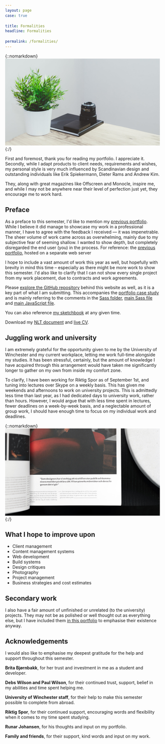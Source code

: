 ```yaml
---
layout: page
case: true

title: Formalities
headline: Formalities

permalink: /formalities/
---
```


{::nomarkdown}
<img src="../img/formalities/img1.jpg" alt="Desk" class="fade wait">
{:/}

<!-- <div class="div"></div>

<p class="lead">This particular page should contain formalities, messages for your reader(s), links along with downloads for your live CV, NLT document and previous portfolio to highlight improvements. You should also include a section with work that may not fit into a particular section, but you'd like to show off anyway. This, or a section of this on each page. I.e. "unused web projects" or "photos that didn't make the cut".</p>

* Mention the year briefly
* Link to the previous portfolio, mention why you're doing X, Y and Z
* Highlight improvements
* Ramble, mention work placement and link to updated NLT
* Sidenote, link to live CV
* Have a dedicated section to unused/unfinished projects, but limit to screenshots -->

<div class="div"></div>

<p class="lead">First and foremost, thank you for reading my portfolio. I appreciate it. Secondly, while I adapt products to client needs, requirements and wishes, my personal style is very much influenced by Scandinavian design and outstanding individuals like Erik Spiekermann, Dieter Rams and Andrew Kim.</p>

<p class="lead">They, along with great magazines like Offscreen and Monocle, inspire me, and while I may not be anywhere near their level of perfection just yet, they encourage me to work hard.</p>

<div class="div"></div>

## Preface

<p class="pull">
	As a preface to this semester, I'd like to mention my <a href="http://magnusskare.science/uni/" target="_blank">previous portfolio</a>. While I believe it did manage to showcase my work in a professional manner, I have to agree with the feedback I received &mdash; it was impenetrable. The sheer volume of work came across as overwhelming, mainly due to my subjective fear of seeming shallow. I wanted to show depth, but completely disregarded the end user (you) in the process.
	<span class="entry">For reference: the <a href="http://magnusskare.science/uni/" target="_blank">previous portfolio</a>, hosted on a separate web server</span>
</p>

I hope to include a vast amount of work this year as well, but hopefully with brevity in mind this time – especially as there might be more work to show this semester. I'd also like to clarify that I can not show every single project from my work placement, due to contracts and work agreements.

Please <a href="https://github.com/partcoffee/uni" target="_blank">explore the GitHub repository</a> behind this website as well, as it is a key part of what I am submitting. This accompanies the <a href="/portfolio">portfolio case study</a> and is mainly referring to the comments in the <a href="https://github.com/partcoffee/uni/tree/master/_sass" target="_blank">Sass folder</a>, <a href="https://github.com/partcoffee/uni/blob/master/css/main.scss" target="_blank">main Sass file</a> and <a href="https://github.com/partcoffee/uni/blob/master/js/main.js" target="_blank">main JavaScript file</a>.

You can also reference <a href="https://vimeo.com/147452061" target="_blank">my sketchbook</a> at any given time.

Download my <a href="#">NLT document</a> and <a target="_blank" href="../img/formalities/cv.pdf">live CV</a>.

<div class="div"></div>

## Juggling work and university

I am extremely grateful for the opportunity given to me by the University of Winchester and my current workplace, letting me work full-time alongside my studies. It has been stressful, certainly, but the amount of knowledge I have acquired through this arrangement would have taken me significantly longer to gather on my own from inside my comfort zone.

To clarify, I have been working for Riktig Spor as of September 1st, and tuning into lectures over Skype on a weekly basis. This has given me weekends and afternoons to work on university projects. This is admittedly less time than last year, as I had dedicated days to university work, rather than hours. However, I would argue that with less time spent in lectures, fewer deadlines on a week-by-week basis, and a neglectable amount of group work, I should have enough time to focus on my individual work and deadlines.

<div class="div"></div>

{::nomarkdown}
<img src="../img/workflow/layout.jpg" alt="Print layout">
{:/}

<div class="div"></div>

## What I hope to improve upon

<ul class="skill-list">
	<li class="entry">Client management</li>
	<li class="entry">Content management systems</li>
	<li class="entry">Web development</li>
	<li class="entry">Build systems</li>
	<li class="entry">Design critiques</li>
	<li class="entry">Photography</li>
	<li class="entry">Project management</li>
	<li class="entry">Business strategies and cost estimates</li>
</ul>

<div class="div"></div>

## Secondary work

I also have a fair amount of unfinished or unrelated (to the university) projects. They may not be as polished or well thought out as everything else, but I have included them <a href="/secondary">in this portfolio</a> to emphasise their existence anyway.

<div class="div"></div>

## Acknowledgements

I would also like to emphasise my deepest gratitude for the help and support throughout this semester.

**Brita Bjørnbakk**, for her trust and investment in me as a student and developer.

**Debs Wilson and Paul Wilson**, for their continued trust, support, belief in my abilities and time spent helping me.

**University of Winchester staff**, for their help to make this semester possible to complete from abroad.

**Riktig Spor**, for their continued support, encouraging words and flexibility when it comes to my time spent studying.

**Runar Johansen**, for his thoughts and input on my portfolio.

**Family and friends**, for their support, kind words and input on my work.

<div class="div"></div>


